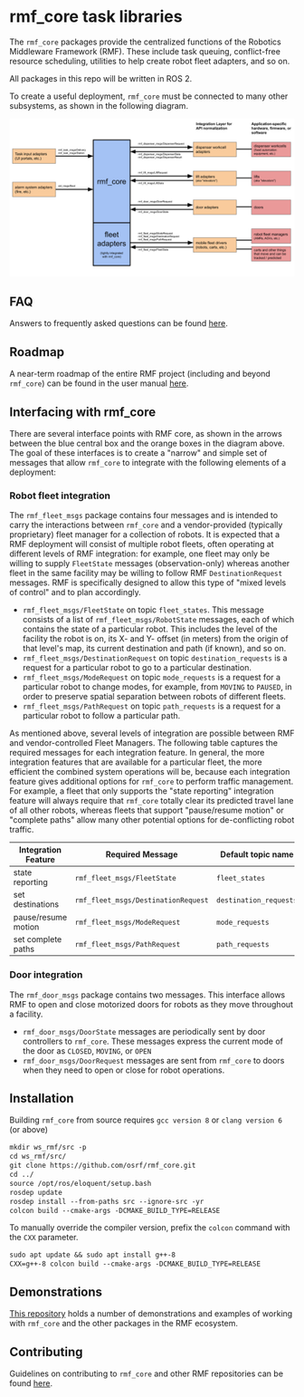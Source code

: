# rmf\_core task libraries

The `rmf_core` packages provide the centralized functions of
the Robotics Middleware Framework (RMF). These include task
queuing, conflict-free resource scheduling, utilities to help
create robot fleet adapters, and so on.

All packages in this repo will be written in ROS 2.

To create a useful deployment, `rmf_core` must be connected
to many other subsystems, as shown in the following diagram.

![integration-diagram](/docs/rmf_core_integration_diagram.png)

## FAQ

Answers to frequently asked questions can be found [here](docs/faq.md).

## Roadmap

A near-term roadmap of the entire RMF project (including and beyond `rmf_core`) can be found in the user manual [here](https://osrf.github.io/ros2multirobotbook/roadmap.html).

## Interfacing with rmf\_core

There are several interface points with RMF core, as shown in the arrows
between the blue central box and the orange boxes in the diagram above. The
goal of these interfaces is to create a "narrow" and simple set of messages
that allow `rmf_core` to integrate with the following elements of a
deployment:

### Robot fleet integration

The `rmf_fleet_msgs` package contains four messages and is
intended to carry the interactions between `rmf_core` and a vendor-provided
(typically proprietary) fleet manager for a collection of robots. It is
expected that a RMF deployment will consist of multiple robot fleets, often
operating at different levels of RMF integration: for example, one fleet may
only be willing to supply `FleetState` messages (observation-only) whereas
another fleet in the same facility may be willing to follow RMF
`DestinationRequest` messages. RMF is specifically designed to allow this
type of "mixed levels of control" and to plan accordingly.

 * `rmf_fleet_msgs/FleetState` on topic `fleet_states`. This message consists of a list of `rmf_fleet_msgs/RobotState` messages, each of which contains the state of a particular robot. This includes the level of the facility the robot is on, its X- and Y- offset (in meters) from the origin of that level's map, its current destination and path (if known), and so on.
 * `rmf_fleet_msgs/DestinationRequest` on topic `destination_requests` is a request for a particular robot
to go to a particular destination.
 * `rmf_fleet_msgs/ModeRequest` on topic `mode_requests` is a request for a particular robot to change modes, for example, from `MOVING` to `PAUSED`, in order to preserve spatial separation between robots of different fleets.
 * `rmf_fleet_msgs/PathRequest` on topic `path_requests` is a request for a particular robot to follow a particular path.

As mentioned above, several levels of integration are possible between RMF and
vendor-controlled Fleet Managers. The following table captures the required
messages for each integration feature. In general, the more integration
features that are available for a particular fleet, the more efficient the
combined system operations will be, because each integration feature gives
additional options for `rmf_core` to perform traffic management. For example, a
fleet that only supports the "state reporting" integration feature will always
require that `rmf_core` totally clear its predicted travel lane of all other
robots, whereas fleets that support "pause/resume motion" or "complete paths"
allow many other potential options for de-conflicting robot traffic.

| Integration Feature | Required Message | Default topic name |
| --- | --- | --- |
| state reporting | `rmf_fleet_msgs/FleetState` | `fleet_states ` |
| set destinations | `rmf_fleet_msgs/DestinationRequest` | `destination_requests` |
| pause/resume motion | `rmf_fleet_msgs/ModeRequest` | `mode_requests` |
| set complete paths | `rmf_fleet_msgs/PathRequest` | `path_requests` |

### Door integration

The `rmf_door_msgs` package contains two messages. This interface allows
RMF to open and close motorized doors for robots as they move throughout a
facility.
 * `rmf_door_msgs/DoorState` messages are periodically sent by door controllers
to `rmf_core`. These messages express the current mode of the door as `CLOSED`, `MOVING`, or `OPEN`
 * `rmf_door_msgs/DoorRequest` messages are sent from `rmf_core` to doors when
they need to open or close for robot operations.

## Installation
Building `rmf_core` from source requires `gcc version 8` or `clang version 6` (or above)
```
mkdir ws_rmf/src -p
cd ws_rmf/src/
git clone https://github.com/osrf/rmf_core.git
cd ../
source /opt/ros/eloquent/setup.bash
rosdep update
rosdep install --from-paths src --ignore-src -yr
colcon build --cmake-args -DCMAKE_BUILD_TYPE=RELEASE
```

To manually override the compiler version, prefix the `colcon` command with the `CXX` parameter.
```
sudo apt update && sudo apt install g++-8
CXX=g++-8 colcon build --cmake-args -DCMAKE_BUILD_TYPE=RELEASE
```

## Demonstrations

[This repository](https://github.com/osrf/rmf_demos) holds a number of demonstrations and examples of working with `rmf_core` and the other packages in the RMF ecosystem.

## Contributing
Guidelines on contributing to `rmf_core` and other RMF repositories can be found [here](docs/contributing.md).
